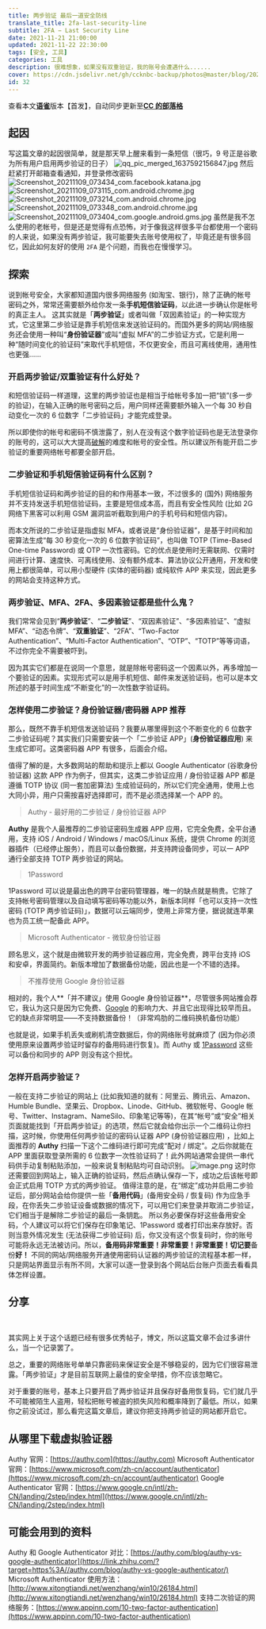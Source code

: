 ```yaml
---
title: 两步验证 最后一道安全防线
translate_title: 2fa-last-security-line
subtitle: 2FA − Last Security Line
date: 2021-11-21 21:00:00
updated: 2021-11-22 22:30:00
tags: [安全, 工具]
categories: 工具
description: 很难想象，如果没有双重验证，我的账号会遭遇什么......
cover: https://cdn.jsdelivr.net/gh/ccknbc-backup/photos@master/blog/2021-11-22~00-49-44.webp
id: 32
---
```


查看本文[**语雀**](https://www.yuque.com/ccknbc/blog/32)版本【首发】，自动同步更新至[**CC 的部落格**](https://blog.ccknbc.cc/posts/2fa-last-security-line/)

## 起因

写这篇文章的起因很简单，就是那天早上醒来看到一条短信（很巧，9 号正是谷歌为所有用户启用两步验证的日子）
![qq_pic_merged_1637592156847.jpg](https://cdn.nlark.com/yuque/0/2021/jpeg/8391407/1637592199841-6825a093-4c1a-4fd0-92ae-3f6e8a33faad.jpeg#clientId=u6f78440b-5615-4&crop=0&crop=0&crop=1&crop=1&from=drop&id=udd0b58ac&margin=%5Bobject%20Object%5D&name=qq_pic_merged_1637592156847.jpg&originHeight=727&originWidth=1079&originalType=binary&ratio=1&rotation=0&showTitle=false&size=40133&status=done&style=none&taskId=ua58f6bdf-5a5b-4438-989d-48b11aae4b0&title=)
然后赶紧打开邮箱查看通知，并登录修改密码
![Screenshot_20211109_073434_com.facebook.katana.jpg](https://cdn.nlark.com/yuque/0/2021/jpeg/8391407/1637592415257-e28cbe30-4691-437c-bc1e-46053a7b8634.jpeg#clientId=u6f78440b-5615-4&crop=0&crop=0&crop=1&crop=1&from=paste&height=1126&id=u48c75059&margin=%5Bobject%20Object%5D&name=Screenshot_20211109_073434_com.facebook.katana.jpg&originHeight=2252&originWidth=1080&originalType=binary&ratio=1&rotation=0&showTitle=false&size=254469&status=done&style=none&taskId=u6a0e47ea-959a-4f0e-978c-9cbcab6b24f&title=&width=540)![Screenshot_20211109_073115_com.android.chrome.jpg](https://cdn.nlark.com/yuque/0/2021/jpeg/8391407/1637592415215-f9884f2d-0f11-40f0-8d55-ee771da2ae43.jpeg#clientId=u6f78440b-5615-4&crop=0&crop=0&crop=1&crop=1&from=paste&height=822&id=ua1d2e437&margin=%5Bobject%20Object%5D&name=Screenshot_20211109_073115_com.android.chrome.jpg&originHeight=1644&originWidth=1073&originalType=binary&ratio=1&rotation=0&showTitle=false&size=207330&status=done&style=none&taskId=uaa664417-bfb4-41ad-afa2-4890546f678&title=&width=536.5)![Screenshot_20211109_073214_com.android.chrome.jpg](https://cdn.nlark.com/yuque/0/2021/jpeg/8391407/1637592414622-461d9eb9-61cd-4c1a-a548-c6f13d50da87.jpeg#clientId=u6f78440b-5615-4&crop=0&crop=0&crop=1&crop=1&from=paste&height=558&id=ub710f865&margin=%5Bobject%20Object%5D&name=Screenshot_20211109_073214_com.android.chrome.jpg&originHeight=1116&originWidth=1080&originalType=binary&ratio=1&rotation=0&showTitle=false&size=126547&status=done&style=none&taskId=ub9025d77-97d1-4d66-a6b6-2b944210759&title=&width=540)![Screenshot_20211109_073348_com.android.chrome.jpg](https://cdn.nlark.com/yuque/0/2021/jpeg/8391407/1637592414756-7b12ffc9-0101-4294-a69d-f12a850b3106.jpeg#clientId=u6f78440b-5615-4&crop=0&crop=0&crop=1&crop=1&from=paste&height=402&id=u845afc56&margin=%5Bobject%20Object%5D&name=Screenshot_20211109_073348_com.android.chrome.jpg&originHeight=803&originWidth=1080&originalType=binary&ratio=1&rotation=0&showTitle=false&size=135440&status=done&style=none&taskId=uf6cc0589-f1e6-4474-80f1-a3a754ce3bb&title=&width=540)![Screenshot_20211109_073404_com.google.android.gms.jpg](https://cdn.nlark.com/yuque/0/2021/jpeg/8391407/1637592415222-632df2a4-4ff3-47c5-a5b2-b6d47767e539.jpeg#clientId=u6f78440b-5615-4&crop=0&crop=0&crop=1&crop=1&from=paste&height=1110&id=uaf23cf02&margin=%5Bobject%20Object%5D&name=Screenshot_20211109_073404_com.google.android.gms.jpg&originHeight=2220&originWidth=1073&originalType=binary&ratio=1&rotation=0&showTitle=false&size=158186&status=done&style=none&taskId=ub0d2284a-244e-4474-ad2a-6d3351e81da&title=&width=536.5)
虽然是我不怎么使用的老帐号，但是还是觉得有点恐怖，对于像我这样很多平台都使用一个密码的人来说，如果没有两步验证，我可能要失去账号使用权了，毕竟还是有很多回忆，因此如何友好的使用 `2FA` 是个问题，而我也在慢慢学习。

## 探索

说到帐号安全，大家都知道国内很多网络服务 (如淘宝、银行)，除了正确的帐号密码之外，常常还需要额外给你发一条**手机短信验证码**，以此进一步确认你是帐号的真正主人。
这其实就是「**两步验证**」或者叫做「双因素验证」的一种实现方式，它这里第二步验证是靠手机短信来发送验证码的。而国外更多的网站/网络服务还会使用一种叫“**身份验证器**”或叫“虚拟 MFA”的二步验证方式，它是利用一种“随时间变化的验证码”来取代手机短信，不仅更安全，而且可离线使用，通用性也更强……
​

### 开启两步验证/双重验证有什么好处？

和短信验证码一样道理，这里的两步验证也是相当于给帐号多加一把“锁”(多一步的验证)，在输入正确的账号密码之后，用户同样还需要额外输入一个每 30 秒自动变化一次的 6 位数字「二步验证码」才能完成登录。
​

所以即使你的帐号和密码不慎泄露了，别人在没有这个数字验证码也是无法登录你的账号的，这可以大大提高[破解](https://www.iplaysoft.com/tag/%E7%A0%B4%E8%A7%A3)的难度和帐号的安全性。所以建议所有能开启二步验证的重要网络帐号都要全部开启。
​

### 二步验证和手机短信验证码有什么区别？

手机短信验证码和两步验证的目的和作用基本一致，不过很多的 (国外) 网络服务并不支持发送手机短信验证码，主要是短信成本高，而且有安全性风险 (比如 2G 网络下黑客可以利用 GSM 漏洞监听截取到用户的手机号码和短信内容)。
​

而本文所说的二步验证是指虚拟 MFA，或者说是“身份验证器”，是基于时间和加密算法生成“每 30 秒变化一次的 6 位数字验证码”，也叫做 TOTP (Time-Based One-time Password) 或 OTP 一次性密码。它的优点是使用时无需联网、仅需时间进行计算、速度快、可离线使用、没有额外成本、算法协议公开通用，开发和使用上都很简单，可以用小型硬件 (实体的密码器) 或纯软件 APP 来实现，因此更多的网站会支持这种方式。

### 两步验证、MFA、2FA、多因素验证都是些什么鬼？

我们常常会见到“**两步验证**”、“**二步验证**”、“双因素验证”、“多因素验证”、“虚拟 MFA”、“动态令牌”、“**双重验证**”、“2FA”、“Two-Factor Authentication”、“Multi-Factor Authentication”、“OTP”、“TOTP”等等词语，不过你完全不需要被吓到。
​

因为其实它们都是在说同一个意思，就是除帐号密码这一个因素以外，再多增加一个要验证的因素。实现形式可以是用手机短信、邮件来发送验证码，也可以是本文所述的基于时间生成“不断变化”的一次性数字验证码。

### 怎样使用二步验证？身份验证器/密码器 APP 推荐

那么，既然不靠手机短信发送验证码？我要从哪里得到这个不断变化的 6 位数字二步验证码呢？其实我们只需要安装一个「二步验证 APP」(**身份验证器应用**) 来生成它即可。这类密码器 APP 有很多，后面会介绍。
​

值得了解的是，大多数网站的帮助和提示上都以 Google Authenticator (谷歌身份验证器) 这款 APP 作为例子，但其实，这类二步验证应用 / 身份验证器 APP 都是遵循 TOTP 协议 (同一套加密算法) 生成验证码的，所以它们完全通用，使用上也大同小异，用户只需按喜好选择即可，而不是必须选择某一个 APP 的。
​

> Authy - 最好用的二步验证 / 身份验证器 APP

**Authy** 是我个人最推荐的二步验证密码生成器 APP 应用，它完全免费，全平台通用，支持 iOS / Android / Windows / macOS/Linux 系统，提供 Chrome 的浏览器插件（已经停止服务），而且可以备份数据，并支持跨设备同步，可以一 APP 通行全部支持 TOTP 两步验证的网站。

> ​1Password

1Password 可以说是最出色的跨平台密码管理器，唯一的缺点就是稍贵。它除了支持帐号密码管理以及自动填写密码等功能以外，新版本同样「也可以支持一次性密码 (TOTP 两步验证码)」，数据可以云端同步，使用上非常方便，据说就连苹果也为员工统一配备此 APP。

> Microsoft Authenticator - 微软身份验证器

顾名思义，这个就是由微软开发的两步验证器应用，完全免费，跨平台支持 iOS 和安卓，界面简约。新版本增加了数据备份功能，因此也是一个不错的选择。

> 不推荐使用 Google 身份验证器

相对的，我个人**「并不建议」使用 Google 身份验证器**，尽管很多网站推会荐它，我认为这只是因为它免费、[Google](https://www.iplaysoft.com/tag/google) 的影响力大、并且它出现得比较早而且。它的缺点非常明显——不支持数据备份！（非常鸡肋的二维码换机备份功能）
​

也就是说，如果手机丢失或刷机清空数据后，你的网络账号就麻烦了 (因为你必须使用原来设置两步验证时留存的备用码进行恢复)。而 Authy 或 [1Password](https://www.iplaysoft.com/1password.html) 这些可以备份和同步的 APP 则没有这个担忧。

### 怎样开启两步验证？

一般在支持二步验证的网站上 (比如我知道的就有：阿里云、腾讯云、Amazon、Humble Bundle、坚果云、Dropbox、Linode、GitHub、微软帐号、Google 帐号、Twitter、Instagram、NameSilo、印象笔记等等)，在其“帐号”或“安全”相关页面就能找到「开启两步验证」的选项，然后它就会给你出示一个二维码让你扫描，这时候，你使用任何两步验证的密码认证器 APP (身份验证器应用) ，比如上面推荐的 **Authy** 扫描一下这个二维码进行即可完成“配对 / 绑定”。之后你就能在 APP 里面获取登录所需的 6 位数字一次性验证码了！此外网站通常会提供一串代码供手动复制粘贴添加，一般来说复制粘贴均可自动识别。
![image.png](https://cdn.nlark.com/yuque/0/2021/png/8391407/1637594938881-40e944f3-99ce-40c5-86a3-a8a4fd834988.png#clientId=u941e87ed-391f-4&crop=0&crop=0&crop=1&crop=1&from=paste&height=394&id=udcde0399&margin=%5Bobject%20Object%5D&name=image.png&originHeight=788&originWidth=490&originalType=binary&ratio=1&rotation=0&showTitle=false&size=58959&status=done&style=none&taskId=u892cd520-6c58-4cd5-b93c-5ebe53e1510&title=&width=245)
这时你还需要回到网站上，输入正确的验证码，然后点确认保存一下，成功之后该帐号即会正式启用 TOTP 方式的两步验证。
值得注意的是，在“绑定”成功并启用二步验证后，部分网站会给你提供一些「**备用代码**」(备用安全码 / 恢复码) 作为应急手段，在你丢失二步验证设备或数据的情况下，可以用它们来登录并取消二步验证，它们相当于是解除二步验证的最后一条钥匙。
所以务必要保存好这些备用安全码，个人建议可以将它们保存在印象笔记、1Password 或者打印出来存放好。否则当意外情况发生 (无法获得二步验证码) 后，你又没有这个恢复码时，你的账号可能将永远无法被访问。所以，**备用码非常重要！非常重要！非常重要！切记要**备份**好！**
不同的网站/网络服务开通使用密码认证器的两步验证的流程基本都一样，只是网站界面显示有所不同，大家可以逐一登录到各个网站后台账户页面去看看具体怎样设置。

## 分享

​

其实网上关于这个话题已经有很多优秀帖子，博文，所以这篇文章不会过多讲什么，当一个记录罢了。
​

总之，重要的网络账号单单只靠密码来保证安全是不够稳妥的，因为它们很容易泄露。「两步验证」才是目前互联网上最佳的安全举措，你不应该忽略它。
​

对于重要的账号，基本上只要开启了两步验证并且保存好备用恢复码，它们就几乎不可能被陌生人盗用，轻松把帐号被盗的损失风险和概率降到了最低。所以，如果你之前没试过，那么看完这篇文章后，建议你把支持两步验证的网站都开启它。
​

## 从哪里下载虚拟验证器

Authy 官网：[https://authy.com](https://authy.com)
Microsoft Authenticator 官网：[https://www.microsoft.com/zh-cn/account/authenticator](https://www.microsoft.com/zh-cn/account/authenticator)
Google Authenticator 官网：[https://www.google.cn/intl/zh-CN/landing/2step/index.html](https://www.google.cn/intl/zh-CN/landing/2step/index.html)

## 可能会用到的资料

Authy 和 Google Authenticator 对比：[https://authy.com/blog/authy-vs-google-authenticator](https://link.zhihu.com/?target=https%3A//authy.com/blog/authy-vs-google-authenticator/)
Microsoft Authenticator 使用方法：[http://www.xitongtiandi.net/wenzhang/win10/26184.html](http://www.xitongtiandi.net/wenzhang/win10/26184.html)
支持二次验证的网络服务：[https://www.appinn.com/10-two-factor-authentication](https://www.appinn.com/10-two-factor-authentication)
​

[^1]:
    参考资料, [参考资料](https://www.iplaysoft.com/two-factor-authentication.html).
    ​
